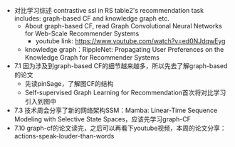 - 对比学习综述 contrastive ssl in RS
    table2's recommendation task includes: graph-based CF and knowledge graph etc.
  - About graph-based CF, read Graph Convolutional Neural Networks for Web-Scale Recommender Systems
    - youtube link: https://www.youtube.com/watch?v=ed0NJdqwEyg
  - knowledge graph：RippleNet: Propagating User Preferences on the Knowledge Graph for Recommender Systems
- 7.1 因为涉及到graph-based CF的细节越来越多，所以先去了解graph-based的论文
    - 先读pinSage，了解图CF的结构
    - Self-supervised Graph Learning for Recommendation首次将对比学习引入到图中
- 7.3 技术周会分享了新的网络架构SSM：Mamba: Linear-Time Sequence Modeling with Selective State Spaces，应该先学习graph-CF
- 7.10 graph-cf的论文读完，之后可以再看下youtube视频，本周的论文分享：actions-speak-louder-than-words